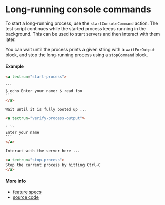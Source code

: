 # Long-running console commands

To start a long-running process, use the `startConsoleCommand` action.
The test script continues while the started process keeps running in the background.
This can be used to start servers and then interact with them later.

You can wait until the process prints a given string with a `waitForOutput` block,
and stop the long-running process using a `stopCommand` block.

#### Example

<a textrun="run-markdown-in-textrun">

```markdown
<a textrun="start-process">

`​`` 
$ echo Enter your name: $ read foo 
`​``
</a>

Wait until it is fully booted up ...

<a textrun="verify-process-output">

` ​`` 
Enter your name 
`​``
</a>

Interact with the server here ...

<a textrun="stop-process">
Stop the current process by hitting Ctrl-C
</a>
```

</a>

#### More info

- [feature specs](../../features/actions/built-in/start-stop-process/basic.feature)
- [source code](../../src/built-in-actions/start-process.ts)
